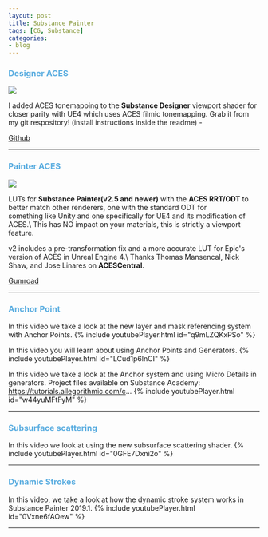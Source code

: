 ```yaml
---
layout: post
title: Substance Painter
tags: [CG, Substance]
categories:
- blog
---
```


### <span style="color:#5aade0">Designer ACES</span>
![](https://cdnb.artstation.com/p/assets/images/images/021/308/091/large/calvin-simpson-comparison.jpg)

I added ACES tonemapping to the **Substance Designer** viewport shader for closer parity with UE4 which uses ACES filmic tonemapping.
Grab it from my git respository! (install instructions inside the readme) -

[Github](https://github.com/Calvinatorr/SubstanceShaderUE)

---

### <span style="color:#5aade0">Painter ACES</span>
![](https://cdnb.artstation.com/p/assets/images/images/017/800/081/original/brian-leleux-caveentryforest.gif?1557384883)

LUTs for **Substance Painter(v2.5 and newer)** with the **ACES RRT/ODT** to better match other renderers, one with the standard ODT for \
something like Unity and one specifically for UE4 and its modification of ACES.\ This has NO impact on your materials, this is strictly a viewport feature.

v2 includes a pre-transformation fix and a more accurate LUT for Epic's version of ACES in Unreal Engine 4.\ Thanks Thomas Mansencal, Nick Shaw, and Jose Linares on **ACESCentral**.

[Gumroad](https://gumroad.com/l/lHiVg)

---

### <span style="color:#5aade0">Anchor Point</span>
In this video we take a look at the new layer and mask referencing system with Anchor Points.
{% include youtubePlayer.html id="q9mLZQKxPSo" %}

In this video you will learn about using Anchor Points and Generators.
{% include youtubePlayer.html id="LCud1p6lnCI" %}

In this video we take a look at the Anchor system and using Micro Details in generators.
Project files available on Substance Academy: https://tutorials.allegorithmic.com/c...
{% include youtubePlayer.html id="w44yuMFtFyM" %}

---

### <span style="color:#5aade0">Subsurface scattering </span>
In this video we look at using the new subsurface scattering shader.
{% include youtubePlayer.html id="0GFE7Dxni2o" %}

---

### <span style="color:#5aade0">Dynamic Strokes </span>
In this video, we take a look at how the dynamic stroke system works in Substance Painter 2019.1.
{% include youtubePlayer.html id="0Vxne6fAOew" %}

---

